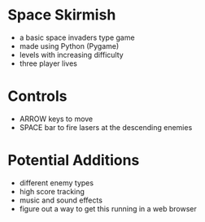 # Space Skirmish
- a basic space invaders type game
- made using Python (Pygame)
- levels with increasing difficulty
- three player lives

# Controls
- ARROW keys to move
- SPACE bar to fire lasers at the descending enemies

# Potential Additions
- different enemy types
- high score tracking
- music and sound effects
- figure out a way to get this running in a web browser
